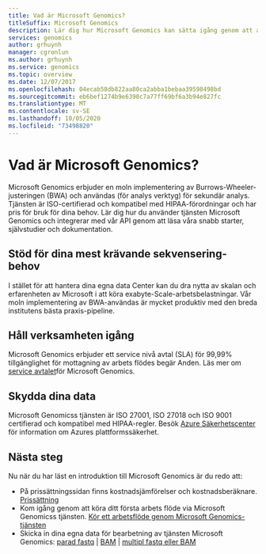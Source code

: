 ```yaml
---
title: Vad är Microsoft Genomics?
titleSuffix: Microsoft Genomics
description: Lär dig hur Microsoft Genomics kan sätta igång genom att använda en moln implementering av Burrows-Wheeler-justering (BWA) och verktyg för att analysera och köra analys verktyg (användas).
services: genomics
author: grhuynh
manager: cgronlun
ms.author: grhuynh
ms.service: genomics
ms.topic: overview
ms.date: 12/07/2017
ms.openlocfilehash: 04ecab58db822aa80ca2abba1bebaa39598498bd
ms.sourcegitcommit: eb6bef1274b9e6390c7a77ff69bf6a3b94e827fc
ms.translationtype: MT
ms.contentlocale: sv-SE
ms.lasthandoff: 10/05/2020
ms.locfileid: "73498820"
---
```

# <a name="what-is-microsoft-genomics"></a>Vad är Microsoft Genomics?
Microsoft Genomics erbjuder en moln implementering av Burrows-Wheeler-justeringen (BWA) och användas (för analys verktyg) för sekundär analys. Tjänsten är ISO-certifierad och kompatibel med HIPAA-förordningar och har pris för bruk för dina behov. Lär dig hur du använder tjänsten Microsoft Genomics och integrerar med vår API genom att läsa våra snabb starter, självstudier och dokumentation.

## <a name="support-your-most-demanding-sequencing-needs"></a>Stöd för dina mest krävande sekvensering-behov
I stället för att hantera dina egna data Center kan du dra nytta av skalan och erfarenheten av Microsoft i att köra exabyte-Scale-arbetsbelastningar. Vår moln implementering av BWA-användas är mycket produktiv med den breda institutens bästa praxis-pipeline.


## <a name="keep-your-business-running"></a>Håll verksamheten igång
Microsoft Genomics erbjuder ett service nivå avtal (SLA) för 99,99% tillgänglighet för mottagning av arbets flödes begär Anden. Läs mer om [service avtalet](https://azure.microsoft.com/support/legal/sla/genomics/v1_0/)för Microsoft Genomics.


## <a name="secure-your-data"></a>Skydda dina data
Microsoft Genomicss tjänsten är ISO 27001, ISO 27018 och ISO 9001 certifierad och kompatibel med HIPAA-regler. Besök [Azure Säkerhetscenter](https://www.microsoft.com/trustcenter/security) för information om Azures plattformssäkerhet.


## <a name="next-steps"></a>Nästa steg
Nu när du har läst en introduktion till Microsoft Genomics är du redo att:
- På prissättningssidan finns kostnadsjämförelser och kostnadsberäknare. [Prissättning](https://azure.microsoft.com/pricing/details/genomics/)
- Kom igång genom att köra ditt första arbets flöde via Microsoft Genomicss tjänsten. [Kör ett arbetsflöde genom Microsoft Genomics-tjänsten](quickstart-run-genomics-workflow-portal.md)
- Skicka in dina egna data för bearbetning av tjänsten Microsoft Genomics: [parad fastq](quickstart-input-pair-FASTQ.md)  |  [BAM](quickstart-input-BAM.md)  |  [multipl fastq eller BAM](quickstart-input-multiple.md) 

